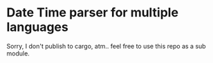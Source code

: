 # Date Time parser for multiple languages

Sorry, I don't publish to cargo, atm.. feel free to use this repo as a sub module.